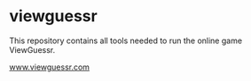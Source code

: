# viewguessr
This repository contains all tools needed to run the online game ViewGuessr.

www.viewguessr.com
